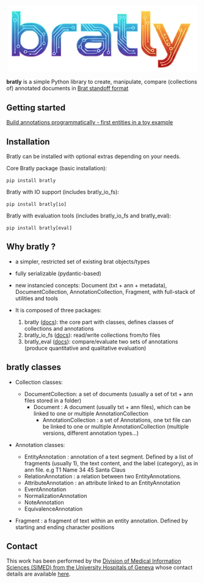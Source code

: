 <p align="center">
  <img src="https://raw.githubusercontent.com/SimedDataTeam/bratly/refs/heads/main/logo/bratly_transparent.png" alt="Bratly Logo" width="500">
</p>

**bratly** is a simple Python library to create, manipulate, compare (collections of) annotated documents in [Brat standoff format](https://brat.nlplab.org/standoff.html)

## Getting started
 [Build annotations programmatically - first entities in a toy example](src_devs/bratly_eval_dev/src/bratly_eval_dev/notebooks/demo.ipynb)

## Installation
Bratly can be installed with optional extras depending on your needs.

Core Bratly package (basic installation):

`pip install bratly`

Bratly with IO support (includes bratly_io_fs):

`pip install bratly[io]`

Bratly with evaluation tools (includes bratly_io_fs and bratly_eval):

`pip install bratly[eval]`


## Why bratly ?

- a simpler, restricted set of existing brat objects/types
- fully serializable (pydantic-based)
- new instancied concepts: Document (txt + ann + metadata), DocumentCollection, AnnotationCollection, Fragment, with full-stack of utilities and tools

- It is composed of three packages:
  1. bratly ([docs](src_libs/bratly/src/bratly/README.md)): the core part with classes, defines classes of collections and annotations
  2. bratly_io_fs ([docs](src_libs/bratly_io_fs/src/bratly_io_fs/README.md)): read/write collections from/to files
  3. bratly_eval ([docs](src_libs/bratly_eval/src/bratly_eval/README.md)): compare/evaluate two sets of annotations (produce quantitative and qualitative evaluation)

## bratly classes

- Collection classes:
  - DocumentCollection: a set of documents (usually a set of txt + ann files stored in a folder)
    - Document : A document (usually txt + ann files), which can be linked to one or multiple AnnotationCollection
      - AnnotationCollection : a set of Annotations, one txt file can be linked to one or multiple AnnotationCollection (multiple versions, different annotation types...)

- Annotation classes:
  - EntityAnnotation : annotation of a text segment. Defined by a list of fragments (usually 1), the text content, and the label (category), as in ann file. e.g T1 Name 34 45 Santa Claus
  - RelationAnnotation : a relation between two EntityAnnotations.
  - AttributeAnnotation : an attribute linked to an EntityAnnotation
  - EventAnnotation
  - NormalizationAnnotation
  - NoteAnnotation
  - EquivalenceAnnotation

- Fragment : a fragment of text within an entity annotation. Defined by starting and ending character positions


## Contact
This work has been performed by the [Division of Medical Information Sciences (SIMED) from the University Hospitals of Geneva](https://www.hug.ch/sciences-de-linformation-medicale) whose contact details are available [here](https://www.hug.ch/sciences-de-linformation-medicale/infos-pratiques).
